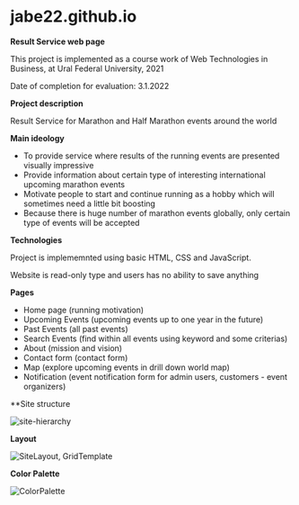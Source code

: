 # jabe22.github.io
**Result Service web page**

This project is implemented as a course work of Web Technologies in Business, at Ural Federal University, 2021

Date of completion for evaluation: 3.1.2022

**Project description**

Result Service for Marathon and Half Marathon events around the world

**Main ideology**

- To provide service where results of the running events are presented visually impressive
- Provide information about certain type of interesting international upcoming marathon events
- Motivate people to start and continue running as a hobby which will sometimes need a little bit boosting
- Because there is huge number of marathon events globally, only certain type of events will be accepted

**Technologies**

Project is implememnted using basic HTML, CSS and JavaScript. 

Website is read-only type and users has no ability to save anything

**Pages**

- Home page         (running motivation)
- Upcoming Events   (upcoming events up to one year in the future)
- Past Events       (all past events)
- Search Events     (find within all events using keyword and some criterias)
- About             (mission and vision)
- Contact form      (contact form)
- Map               (explore upcoming events in drill down world map)
- Notification      (event notification form for admin users, customers - event organizers)

**Site structure

![site-hierarchy](https://user-images.githubusercontent.com/37688643/147969769-09c0a7bd-bb5a-4efd-a3f7-83d6df82dcf8.JPG)

**Layout**

![SiteLayout, GridTemplate](https://user-images.githubusercontent.com/37688643/147969873-14457fe8-f3b3-479d-baa4-711a9ef2da84.jpg)

**Color Palette**

![ColorPalette](https://user-images.githubusercontent.com/37688643/147969908-38b8f61c-18d8-4d0c-80ea-aa338ab0455f.JPG)

